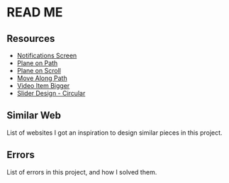 # READ ME

## Resources

- [Notifications Screen](https://codepen.io/FauzanKhan/pen/PPeBoN)
- [Plane on Path](https://codepen.io)
- [Plane on Scroll](https://codepen.io/ste-vg/pen/GRooLza)
- [Move Along Path](https://tobiasahlin.com/blog/curved-path-animations-in-css/)
- [Video Item Bigger](https://stackoverflow.com/questions/71430226/how-to-overlap-item-in-owl-carousel-on-hover)
- [Slider Design - Circular](https://codepen.io/thenahidul/pen/yPzwMK)

## Similar Web

List of websites I got an inspiration to design similar pieces in this project.

## Errors

List of errors in this project, and how I solved them.
